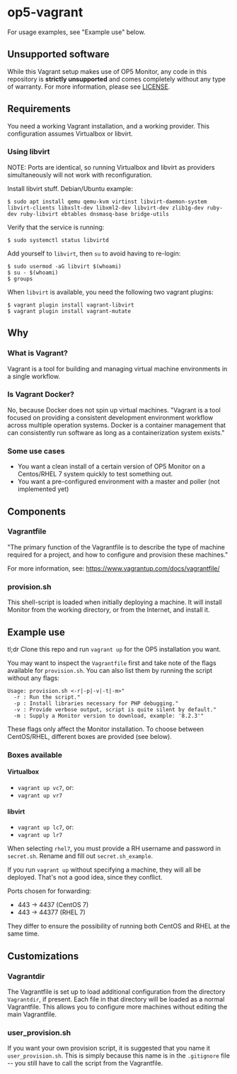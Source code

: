 # op5-vagrant

For usage examples, see "Example use" below.

## Unsupported software

While this Vagrant setup makes use of OP5 Monitor, any code in this repository is **strictly unsupported** and comes completely without any type of warranty. For more information, please see [LICENSE](https://github.com/lgrn/op5-vagrant/blob/master/LICENSE).

## Requirements

You need a working Vagrant installation, and a working provider. This configuration assumes Virtualbox or libvirt.

### Using libvirt

NOTE: Ports are identical, so running Virtualbox and libvirt as providers simultaneously will not work with reconfiguration.

Install libvirt stuff. Debian/Ubuntu example:

```
$ sudo apt install qemu qemu-kvm virtinst libvirt-daemon-system libvirt-clients libxslt-dev libxml2-dev libvirt-dev zlib1g-dev ruby-dev ruby-libvirt ebtables dnsmasq-base bridge-utils
```

Verify that the service is running:
```
$ sudo systemctl status libvirtd
``` 

Add yourself to `libvirt`, then `su` to avoid having to re-login:

``` 
$ sudo usermod -aG libvirt $(whoami)
$ su - $(whoami)
$ groups
```

When `libvirt` is available, you need the following two vagrant plugins:

``` 
$ vagrant plugin install vagrant-libvirt
$ vagrant plugin install vagrant-mutate
```

## Why

### What is Vagrant?

Vagrant is a tool for building and managing virtual machine environments in a single workflow.

### Is Vagrant Docker?

No, because Docker does not spin up virtual machines. "Vagrant is a tool focused on providing a consistent development environment workflow across multiple operation systems. Docker is a container management that can consistently run software as long as a containerization system exists."

### Some use cases

* You want a clean install of a certain version of OP5 Monitor on a Centos/RHEL 7 system quickly to test something out.
* You want a pre-configured environment with a master and poller (not implemented yet)

## Components

### Vagrantfile

"The primary function of the Vagrantfile is to describe the type of machine required for a project, and how to configure and provision these machines."

For more information, see: https://www.vagrantup.com/docs/vagrantfile/

### provision.sh

This shell-script is loaded when initially deploying a machine. It will install Monitor from the working directory, or from the Internet, and install it.

## Example use

tl;dr Clone this repo and run `vagrant up` for the OP5 installation you want.

You may want to inspect the `Vagrantfile` first and take note of the flags available for `provision.sh`. You can also list them by running the script without any flags:

```
Usage: provision.sh <-r|-p|-v|-t|-m>"
  -r : Run the script."
  -p : Install libraries necessary for PHP debugging."
  -v : Provide verbose output, script is quite silent by default."
  -m : Supply a Monitor version to download, example: '8.2.3'"
```

These flags only affect the Monitor installation. To choose between CentOS/RHEL, different boxes are provided (see below).
### Boxes available

#### Virtualbox
* `vagrant up vc7`, or:
* `vagrant up vr7`

#### libvirt
* `vagrant up lc7`, or:
* `vagrant up lr7`

When selecting `rhel7`, you must provide a RH username and password in `secret.sh`. Rename and fill out `secret.sh_example`.

If you run `vagrant up` without specifying a machine, they will all be deployed. That's not a good idea, since they conflict.

Ports chosen for forwarding:

* 443 -> 4437 (CentOS 7)
* 443 -> 44377 (RHEL 7)

They differ to ensure the possibility of running both CentOS and RHEL at the same time.

## Customizations

### Vagrantdir

The Vagrantfile is set up to load additional configuration from the directory `Vagrantdir`, if present. Each file in that directory will be loaded as a normal Vagrantfile. This allows you to configure more machines without editing the main Vagrantfile.

### user\_provision.sh

If you want your own provision script, it is suggested that you name it `user_provision.sh`. This is simply because this name is in the `.gitignore` file -- you still have to call the script from the Vagrantfile.
